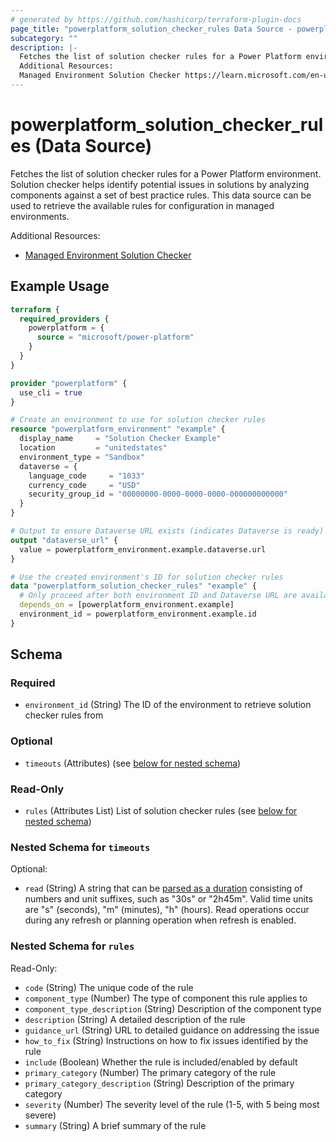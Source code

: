 ```yaml
---
# generated by https://github.com/hashicorp/terraform-plugin-docs
page_title: "powerplatform_solution_checker_rules Data Source - powerplatform"
subcategory: ""
description: |-
  Fetches the list of solution checker rules for a Power Platform environment. Solution checker helps identify potential issues in solutions by analyzing components against a set of best practice rules. This data source can be used to retrieve the available rules for configuration in managed environments.
  Additional Resources:
  Managed Environment Solution Checker https://learn.microsoft.com/en-us/power-platform/admin/managed-environment-solution-checker
---
```


# powerplatform_solution_checker_rules (Data Source)

Fetches the list of solution checker rules for a Power Platform environment. Solution checker helps identify potential issues in solutions by analyzing components against a set of best practice rules. This data source can be used to retrieve the available rules for configuration in managed environments.

Additional Resources:

* [Managed Environment Solution Checker](https://learn.microsoft.com/en-us/power-platform/admin/managed-environment-solution-checker)

## Example Usage

```terraform
terraform {
  required_providers {
    powerplatform = {
      source = "microsoft/power-platform"
    }
  }
}

provider "powerplatform" {
  use_cli = true
}

# Create an environment to use for solution checker rules
resource "powerplatform_environment" "example" {
  display_name     = "Solution Checker Example"
  location         = "unitedstates"
  environment_type = "Sandbox"
  dataverse = {
    language_code     = "1033"
    currency_code     = "USD"
    security_group_id = "00000000-0000-0000-0000-000000000000"
  }
}

# Output to ensure Dataverse URL exists (indicates Dataverse is ready)
output "dataverse_url" {
  value = powerplatform_environment.example.dataverse.url
}

# Use the created environment's ID for solution checker rules
data "powerplatform_solution_checker_rules" "example" {
  # Only proceed after both environment ID and Dataverse URL are available
  depends_on = [powerplatform_environment.example]
  environment_id = powerplatform_environment.example.id
}
```

<!-- schema generated by tfplugindocs -->
## Schema

### Required

- `environment_id` (String) The ID of the environment to retrieve solution checker rules from

### Optional

- `timeouts` (Attributes) (see [below for nested schema](#nestedatt--timeouts))

### Read-Only

- `rules` (Attributes List) List of solution checker rules (see [below for nested schema](#nestedatt--rules))

<a id="nestedatt--timeouts"></a>
### Nested Schema for `timeouts`

Optional:

- `read` (String) A string that can be [parsed as a duration](https://pkg.go.dev/time#ParseDuration) consisting of numbers and unit suffixes, such as "30s" or "2h45m". Valid time units are "s" (seconds), "m" (minutes), "h" (hours). Read operations occur during any refresh or planning operation when refresh is enabled.


<a id="nestedatt--rules"></a>
### Nested Schema for `rules`

Read-Only:

- `code` (String) The unique code of the rule
- `component_type` (Number) The type of component this rule applies to
- `component_type_description` (String) Description of the component type
- `description` (String) A detailed description of the rule
- `guidance_url` (String) URL to detailed guidance on addressing the issue
- `how_to_fix` (String) Instructions on how to fix issues identified by the rule
- `include` (Boolean) Whether the rule is included/enabled by default
- `primary_category` (Number) The primary category of the rule
- `primary_category_description` (String) Description of the primary category
- `severity` (Number) The severity level of the rule (1-5, with 5 being most severe)
- `summary` (String) A brief summary of the rule
